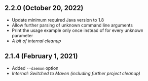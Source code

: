 2.2.0 (October 20, 2022)
------------------------------
* Update minimum required Java version to 1.8
* Allow further parsing of unknown command line arguments
* Print the usage example only once instead of for every unknown parameter
* *A bit of internal cleanup*

2.1.4 (February 1, 2021)
------------------------------
* Added `--daemon` option
* *Internal: Switched to Maven (including further project cleanup)*
